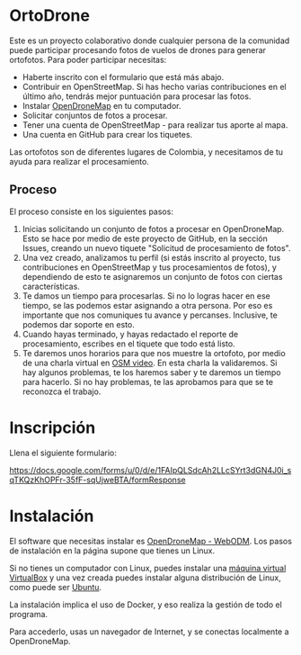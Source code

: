 # OrtoDrone

Este es un proyecto colaborativo donde cualquier persona de la comunidad puede participar procesando fotos de vuelos de drones para generar ortofotos.
Para poder participar necesitas:

* Haberte inscrito con el formulario que está más abajo.
* Contribuir en OpenStreetMap. Si has hecho varias contribuciones en el último año, tendrás mejor puntuación para procesar las fotos.
* Instalar [OpenDroneMap](https://github.com/OpenDroneMap/WebODM/) en tu computador.
* Solicitar conjuntos de fotos a procesar.
* Tener una cuenta de OpenStreetMap - para realizar tus aporte al mapa.
* Una cuenta en GitHub para crear los tiquetes.

Las ortofotos son de diferentes lugares de Colombia, y necesitamos de tu ayuda para realizar el procesamiento.

## Proceso

El proceso consiste en los siguientes pasos:

1. Inicias solicitando un conjunto de fotos a procesar en OpenDroneMap. Esto se hace por medio de este proyecto de GitHub, en la sección Issues, creando un nuevo tiquete "Solicitud de procesamiento de fotos".
2. Una vez creado, analizamos tu perfil (si estás inscrito al proyecto, tus contribuciones en OpenStreetMap y tus procesamientos de fotos), y dependiendo de esto te asignaremos un conjunto de fotos con ciertas características.
3. Te damos un tiempo para procesarlas. Si no lo logras hacer en ese tiempo, se las podemos estar asignando a otra persona. Por eso es importante que nos comuniques tu avance y percanses. Inclusive, te podemos dar soporte en esto.
4. Cuando hayas terminado, y hayas redactado el reporte de procesamiento, escribes en el tiquete que todo está listo.
5. Te daremos unos horarios para que nos muestre la ortofoto, por medio de una charla virtual en [OSM video](https://osmvideo.cloud68.co/). En esta charla la validaremos. Si hay algunos problemas, te los haremos saber y te daremos un tiempo para hacerlo. Si no hay problemas, te las aprobamos para que se te reconozca el trabajo.

# Inscripción
Llena el siguiente formulario:

https://docs.google.com/forms/u/0/d/e/1FAIpQLSdcAh2LLcSYrt3dGN4J0i_sqTKQzKhOPFr-35fF-sqUjweBTA/formResponse

# Instalación

El software que necesitas instalar es [OpenDroneMap - WebODM](https://github.com/OpenDroneMap/WebODM/). Los pasos de instalación en la página supone que tienes un Linux.

Si no tienes un computador con Linux, puedes instalar una [máquina virtual VirtualBox](https://www.virtualbox.org/) y una vez creada puedes instalar alguna distribución de Linux, como puede ser [Ubuntu](https://ubuntu.com/download/desktop).

La instalación implica el uso de Docker, y eso realiza la gestión de todo el programa.

Para accederlo, usas un navegador de Internet, y se conectas localmente a OpenDroneMap.
